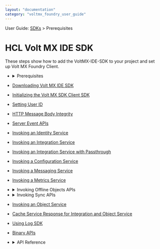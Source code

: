 ```yaml
---
layout: "documentation"
category: "voltmx_foundry_user_guide"
---                             
```


User Guide: [SDKs](../Foundry_SDKs.md) > Prerequisites


HCL Volt MX IDE SDK 
===================

These steps show how to add the VoltMX-IDE-SDK to your project and set up Volt MX Foundry Client.

*   <details close markdown="block"><summary>Prerequisites</summary>Volt MX Iris 7.0 and higher versions.
*   [](Downloading_VoltMX_SDK_Files_Iris.md)[Downloading Volt MX IDE SDK](Downloading_VoltMX_SDK_Files_Iris.md)
*   [](Initializing_VoltMX_JS_Client_SDK_Iris.md)[Initializing the Volt MX SDK Client SDK](Initializing_VoltMX_JS_Client_SDK_Iris.md)
*   [](Setting_User_ID_KV.md)[Setting User ID](Setting_User_ID_Iris.md)
*   [](HTTP_Message_Body_Integrity_Iris.md)[HTTP Message Body Integrity](HTTP_Message_Body_Integrity_Iris.md)
*   [Server Event APIs](ServerEventAPIs.md)
*   [](Invoking_Identity_Service_Iris.md)[Invoking an Identity Service](Invoking_Identity_Service_Iris.md)
*   [](Invoking_Integration_Service_Iris.md)[Invoking an Integration Service](Invoking_Integration_Service_Iris.md)
*   [](Invoking_Integration_Service_Passthrough_Iris.md)[Invoking an Integration Service with Passthrough](Invoking_Integration_Service_Passthrough_Iris.md)
*   [](Invoking_Configuration_Service_Iris.md)[Invoking a Configuration Service](Invoking_Configuration_Service_Iris.md)
*   [](Invoking_Messaging_Service_Iris.md)[Invoking a Messaging Service](Invoking_Messaging_Service_Iris.md)
*   [](Invoking_Metrics_Service_Iris.md)[Invoking a Metrics Service](Invoking_Metrics_Service_Iris.md)

*   <details close markdown="block"><summary>Invoking Offline Objects APIs</summary>Offline objects is a new capability of Object Services in Volt MX V8 that provides a simplified approach to synchronizing data to a client app for offline access. The APIs can be used at different levels in your applications. All Offline Objects API’s have HCLFoundry as a namespace.  <br/> For more information, see <a href="https://opensource.hcltechsw.com/volt-mx-docs/docs/documentation/Foundry/offline_objectsapi_reference_guide/Content/Offline_Objects_API_Reference.html" target="_blank">VoltMX Offline Objects API Reference Guide.</a>

*   <details close markdown="block"><summary>Invoking Sync APIs</summary>For information on sync APIs, refer <a href="https://opensource.hcltechsw.com/volt-mx-docs/docs/documentation/Foundry/vmf_sync_orm_api_guide/Content/homepage.html" target="_blank">Sync Framework Documentation.</a>
    
*   [Invoking an Object Service](../ObjectsAPIReference/Objects_API_Reference.md)
*   [](Cache_Service_Response_for_Integaration_and_Object_Services.md)[Cache Service Response for Integration and Object Service](Cache_Service_Response_for_Integaration_and_Object_Services.md)
*   [](../VoltMX_Logger.md)[Using Log SDK](../VoltMX_Logger.md)
*   [](Binary_APIs.md)[Binary APIs](Binary_APIs.md)

*   <details close markdown="block"><summary>API Reference</summary>To view the API Reference for Volt MX JS, click <a href="http://docs.voltmx.com/8_x_PDFs/voltmxfoundry/voltmx_docsets/voltmx/voltmx-sdk.doc/index.html" target="_blank">VoltMX IDE docset.</a>
   
